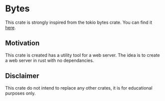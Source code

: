 # Bytes

This crate is strongly inspired from the tokio bytes crate. You can find it [here](https://github.com/tokio-rs/bytes).

## Motivation

This crate is created has a utility tool for a web server. The idea is to create a web server in rust with no dependancies.

## Disclaimer

This crate do not intend to replace any other crates, it is for educational purposes only.
